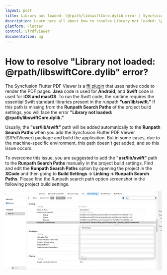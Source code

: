 ```yaml
---
layout: post
title: Library not loaded: \@rpath/libswiftCore.dylib error | Syncfusion
description: Learn here all about how to resolve Library not loaded: \@rpath/libswiftCore.dylib error faced when using Syncfusion Flutter PdfViewer (SfPdfViewer) widget.
platform: Flutter
control: SfPdfViewer
documentation: ug
---
```


# How to resolve "Library not loaded: \@rpath/libswiftCore.dylib" error?

The Syncfusion Flutter PDF Viewer is a [ffi plugin](https://docs.flutter.dev/packages-and-plugins/developing-packages#types) that uses native code to render the PDF pages. **Java** code is used for **Android**, and **Swift** code is used for **iOS and macOS**. To run the Swift code, the runtime requires the essential Swift standard libraries present in the runpath **“usr/lib/swift.”** If this path is missing from the **Runpath Search Paths** of the project build settings, you will face the error **"Library not loaded: \@rpath/libswiftCore.dylib."** 
 
Usually, the **"usr/lib/swift"** path will be added automatically to the **Runpath Search Paths** when you add the Syncfusion Flutter PDF Viewer (SfPdfViewer) package and build the application. But in some cases, due to the machine-specific environment, this path doesn't get added, and so this issue occurs. 
 
To overcome this issue, you are suggested to add the **"usr/lib/swift"** path to the **Runpath Search Paths** manually in the project build settings. Find and edit the **Runpath Search Paths** option by opening the project in the **XCode** and then going to **Build Settings -> Linking -> Runpath Search Paths**. Please find the Runpath search path option screenshot in the following project build settings.

![XCode Runpath Search Paths](images/xcode-runpath-search-paths.jpg)